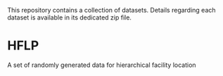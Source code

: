 This repository contains a collection of datasets.
Details regarding each dataset is available in its dedicated zip file.


# HFLP
A set of randomly generated data for hierarchical facility location
